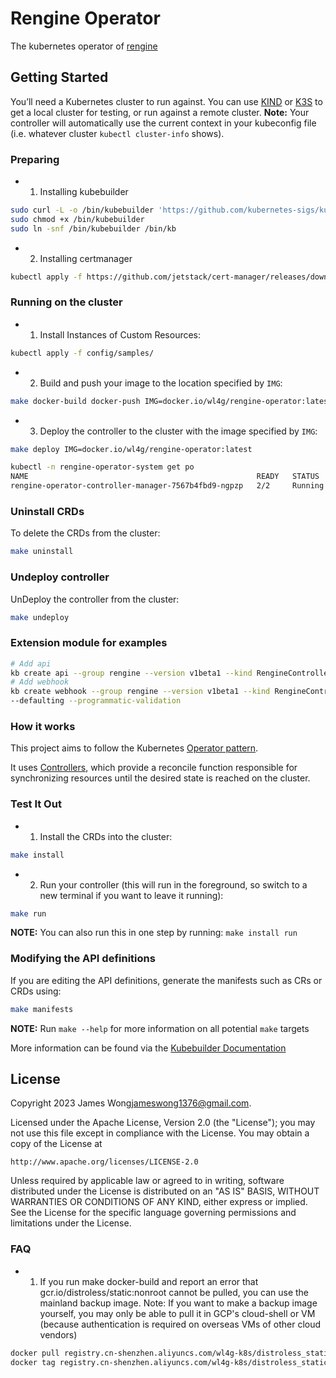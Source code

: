 # Rengine Operator

The kubernetes operator of [rengine](https://github.com/wl4g/rengine)

## Getting Started

You’ll need a Kubernetes cluster to run against. You can use [KIND](https://sigs.k8s.io/kind) or [K3S](https://k3s.io/) to get a local cluster for testing, or run against a remote cluster.
**Note:** Your controller will automatically use the current context in your kubeconfig file (i.e. whatever cluster `kubectl cluster-info` shows).

### Preparing

- 1. Installing kubebuilder

```bash
sudo curl -L -o /bin/kubebuilder 'https://github.com/kubernetes-sigs/kubebuilder/releases/download/v3.9.1/kubebuilder_linux_amd64'
sudo chmod +x /bin/kubebuilder
sudo ln -snf /bin/kubebuilder /bin/kb
```

- 2. Installing certmanager

```bash
kubectl apply -f https://github.com/jetstack/cert-manager/releases/download/v1.6.1/cert-manager.yaml
```

### Running on the cluster

- 1. Install Instances of Custom Resources:

```sh
kubectl apply -f config/samples/
```

- 2. Build and push your image to the location specified by `IMG`:

```sh
make docker-build docker-push IMG=docker.io/wl4g/rengine-operator:latest
```

- 3. Deploy the controller to the cluster with the image specified by `IMG`:

```sh
make deploy IMG=docker.io/wl4g/rengine-operator:latest

kubectl -n rengine-operator-system get po
NAME                                                   READY   STATUS    RESTARTS   AGE
rengine-operator-controller-manager-7567b4fbd9-ngpzp   2/2     Running   0          64s
```

### Uninstall CRDs

To delete the CRDs from the cluster:

```sh
make uninstall
```

### Undeploy controller

UnDeploy the controller from the cluster:

```sh
make undeploy
```

### Extension module for examples

```bash
# Add api
kb create api --group rengine --version v1beta1 --kind RengineController
# Add webhook
kb create webhook --group rengine --version v1beta1 --kind RengineController \
--defaulting --programmatic-validation
```

### How it works

This project aims to follow the Kubernetes [Operator pattern](https://kubernetes.io/docs/concepts/extend-kubernetes/operator/).

It uses [Controllers](https://kubernetes.io/docs/concepts/architecture/controller/),
which provide a reconcile function responsible for synchronizing resources until the desired state is reached on the cluster.

### Test It Out

- 1. Install the CRDs into the cluster:

```sh
make install
```

- 2. Run your controller (this will run in the foreground, so switch to a new terminal if you want to leave it running):

```sh
make run
```

**NOTE:** You can also run this in one step by running: `make install run`

### Modifying the API definitions

If you are editing the API definitions, generate the manifests such as CRs or CRDs using:

```sh
make manifests
```

**NOTE:** Run `make --help` for more information on all potential `make` targets

More information can be found via the [Kubebuilder Documentation](https://book.kubebuilder.io/introduction.html)

## License

Copyright 2023 James Wong<jameswong1376@gmail.com>.

Licensed under the Apache License, Version 2.0 (the "License");
you may not use this file except in compliance with the License.
You may obtain a copy of the License at

    http://www.apache.org/licenses/LICENSE-2.0

Unless required by applicable law or agreed to in writing, software
distributed under the License is distributed on an "AS IS" BASIS,
WITHOUT WARRANTIES OR CONDITIONS OF ANY KIND, either express or implied.
See the License for the specific language governing permissions and
limitations under the License.

### FAQ

- 1. If you run make docker-build and report an error that gcr.io/distroless/static:nonroot cannot be pulled, you can use the mainland backup image. Note: If you want to make a backup image yourself, you may only be able to pull it in GCP's cloud-shell or VM (because authentication is required on overseas VMs of other cloud vendors)

```bash
docker pull registry.cn-shenzhen.aliyuncs.com/wl4g-k8s/distroless_static:nonroot
docker tag registry.cn-shenzhen.aliyuncs.com/wl4g-k8s/distroless_static:nonroot gcr.io/distroless/static:nonroot
```
